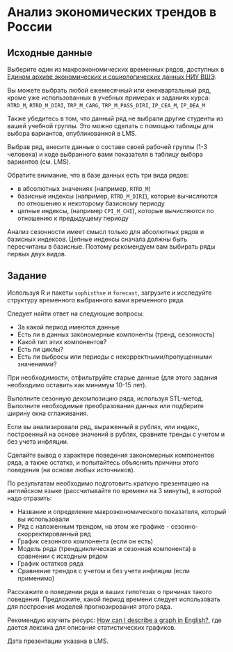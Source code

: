 # Анализ экономических трендов в России

## Исходные данные

Выберите один из макроэкономических временных рядов, доступных в [Едином архиве экономических и социологических данных НИУ ВШЭ](http://sophist.hse.ru/hse/nindex.shtml).


Вы можете выбрать любой ежемесячный или ежеквартальный ряд, кроме уже использованных в учебных примерах и заданиях курса:
`RTRD_M`, `RTRD_M_DIRI`, `TRP_M_CARG`, `TRP_M_PASS_DIRI`, `IP_CEA_M`, `IP_DEA_M`


Также убедитесь в том, что данный ряд не выбрали другие студенты из вашей учебной группы. Это можно сделать с помощью таблицы для выбора вариантов, опубликованной в LMS.


Выбрав ряд, внесите данные о составе своей рабочей группы (1-3 человека) и коде выбранного вами показателя в таблицу выбора вариантов (см. LMS).


Обратите внимание, что в базе данных есть три вида рядов:
- в абсолютных значениях (например, `RTRD_M`)
- базисные индексы (например, `RTRD_M_DIRI`), которые вычисляются по отношению к некоторому базисному периоду
- цепные индексы, (например `CPI_M_CHI`), которые вычисляются по отношению к предыдущему периоду


Анализ сезонности имеет смысл только для абсолютных рядов и базисных индексов. Цепные индексы сначала должны быть пересчитаны в базисные. Поэтому рекомендуем вам выбирать ряды первых двух видов.



## Задание

Используя R и пакеты `sophisthse` и `forecast`, загрузите и исследуйте структуру временного выбранного вами временного ряда.

Следует найти ответ на следующие вопросы:

- За какой период имеются данные
- Есть ли в данных закономерные компоненты (тренд, сезонность)
- Какой тип этих компонентов?
- Есть ли циклы?
- Есть ли выбросы или периоды с некорректными/пропущенными значениями?


При необходимости, отфильтруйте старые данные (для этого задания необходимо оставить как минимум 10-15 лет).

Выполните сезонную декомпозицию ряда, используя STL-метод. Выполните необходимые преобразования данных или подберите ширину окна сглаживания.

Если вы анализировали ряд, выраженный в рублях, или индекс, построенный на основе значений в рублях, сравните тренды с учетом и без учета инфляции.

Сделайте вывод о характере поведения закономерных компонентов ряда, а также остатка, и попытайтесь объяснить причины этого поведения (на основе любых источников).


По результатам необходимо подготовить краткую презентацию на английском языке (рассчитывайте по времени на 3 минуты), в которой надо отразить:
- Название и определение макроэкономического показателя, который вы использовали
- Ряд с наложенным трендом, на этом же графике - сезонно-скорректированный ряд
- График сезонного компонента (если он есть)
- Модель ряда (трендциклическая и сезонная компонента) в сравнении с исходным рядом
- График остатков ряда
- Сравнение трендов с учетом и без учета инфляции (если применимо)

Расскажите о поведении ряда и ваших гипотезах о причинах такого поведения. Предложите, какой период времени следует использовать для построения моделей прогнозирования этого ряда.

Рекомендую изучить ресурс: [How can I describe a graph in English?](http://www.stgeorges.co.uk/blog/how-can-i-describe-a-graph-ielts-writing-task-part-1-business-english), где дается лексика для описания статистических графиков.

Дата презентации указана в LMS.

